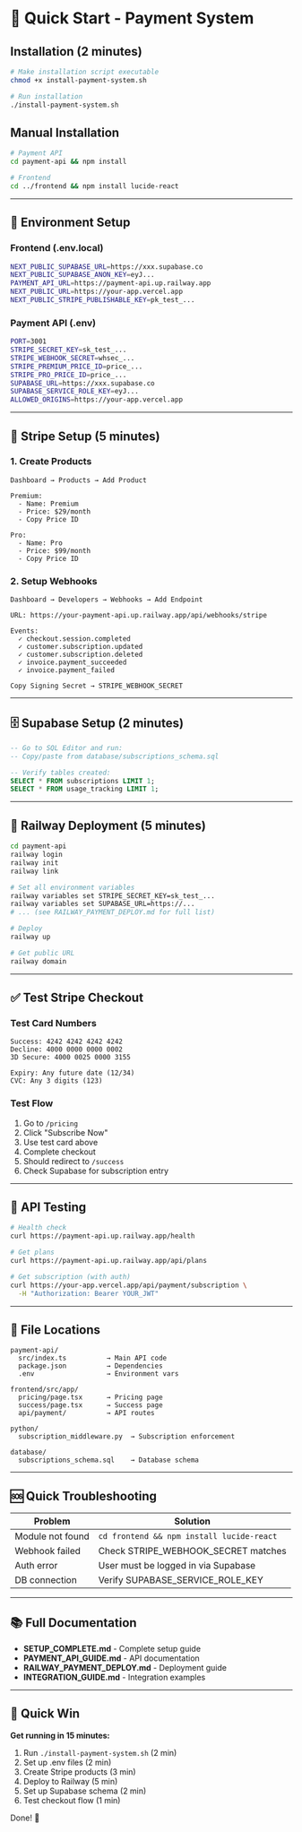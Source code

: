 # 🚀 Quick Start - Payment System

## Installation (2 minutes)

```bash
# Make installation script executable
chmod +x install-payment-system.sh

# Run installation
./install-payment-system.sh
```

## Manual Installation

```bash
# Payment API
cd payment-api && npm install

# Frontend
cd ../frontend && npm install lucide-react
```

---

## 🔑 Environment Setup

### Frontend (.env.local)
```bash
NEXT_PUBLIC_SUPABASE_URL=https://xxx.supabase.co
NEXT_PUBLIC_SUPABASE_ANON_KEY=eyJ...
PAYMENT_API_URL=https://payment-api.up.railway.app
NEXT_PUBLIC_URL=https://your-app.vercel.app
NEXT_PUBLIC_STRIPE_PUBLISHABLE_KEY=pk_test_...
```

### Payment API (.env)
```bash
PORT=3001
STRIPE_SECRET_KEY=sk_test_...
STRIPE_WEBHOOK_SECRET=whsec_...
STRIPE_PREMIUM_PRICE_ID=price_...
STRIPE_PRO_PRICE_ID=price_...
SUPABASE_URL=https://xxx.supabase.co
SUPABASE_SERVICE_ROLE_KEY=eyJ...
ALLOWED_ORIGINS=https://your-app.vercel.app
```

---

## 🎯 Stripe Setup (5 minutes)

### 1. Create Products
```
Dashboard → Products → Add Product

Premium:
  - Name: Premium
  - Price: $29/month
  - Copy Price ID

Pro:
  - Name: Pro
  - Price: $99/month
  - Copy Price ID
```

### 2. Setup Webhooks
```
Dashboard → Developers → Webhooks → Add Endpoint

URL: https://your-payment-api.up.railway.app/api/webhooks/stripe

Events:
  ✓ checkout.session.completed
  ✓ customer.subscription.updated
  ✓ customer.subscription.deleted
  ✓ invoice.payment_succeeded
  ✓ invoice.payment_failed

Copy Signing Secret → STRIPE_WEBHOOK_SECRET
```

---

## 🗄️ Supabase Setup (2 minutes)

```sql
-- Go to SQL Editor and run:
-- Copy/paste from database/subscriptions_schema.sql

-- Verify tables created:
SELECT * FROM subscriptions LIMIT 1;
SELECT * FROM usage_tracking LIMIT 1;
```

---

## 🚂 Railway Deployment (5 minutes)

```bash
cd payment-api
railway login
railway init
railway link

# Set all environment variables
railway variables set STRIPE_SECRET_KEY=sk_test_...
railway variables set SUPABASE_URL=https://...
# ... (see RAILWAY_PAYMENT_DEPLOY.md for full list)

# Deploy
railway up

# Get public URL
railway domain
```

---

## ✅ Test Stripe Checkout

### Test Card Numbers
```
Success: 4242 4242 4242 4242
Decline: 4000 0000 0000 0002
3D Secure: 4000 0025 0000 3155

Expiry: Any future date (12/34)
CVC: Any 3 digits (123)
```

### Test Flow
1. Go to `/pricing`
2. Click "Subscribe Now"
3. Use test card above
4. Complete checkout
5. Should redirect to `/success`
6. Check Supabase for subscription entry

---

## 🧪 API Testing

```bash
# Health check
curl https://payment-api.up.railway.app/health

# Get plans
curl https://payment-api.up.railway.app/api/plans

# Get subscription (with auth)
curl https://your-app.vercel.app/api/payment/subscription \
  -H "Authorization: Bearer YOUR_JWT"
```

---

## 📁 File Locations

```
payment-api/
  src/index.ts          → Main API code
  package.json          → Dependencies
  .env                  → Environment vars

frontend/src/app/
  pricing/page.tsx      → Pricing page
  success/page.tsx      → Success page
  api/payment/          → API routes

python/
  subscription_middleware.py  → Subscription enforcement

database/
  subscriptions_schema.sql    → Database schema
```

---

## 🆘 Quick Troubleshooting

| Problem | Solution |
|---------|----------|
| Module not found | `cd frontend && npm install lucide-react` |
| Webhook failed | Check STRIPE_WEBHOOK_SECRET matches |
| Auth error | User must be logged in via Supabase |
| DB connection | Verify SUPABASE_SERVICE_ROLE_KEY |

---

## 📚 Full Documentation

- **SETUP_COMPLETE.md** - Complete setup guide
- **PAYMENT_API_GUIDE.md** - API documentation
- **RAILWAY_PAYMENT_DEPLOY.md** - Deployment guide
- **INTEGRATION_GUIDE.md** - Integration examples

---

## 🎉 Quick Win

**Get running in 15 minutes:**
1. Run `./install-payment-system.sh` (2 min)
2. Set up .env files (2 min)
3. Create Stripe products (3 min)
4. Deploy to Railway (5 min)
5. Set up Supabase schema (2 min)
6. Test checkout flow (1 min)

Done! 🚀
